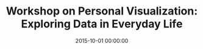 ---
layout: publication
title:  "Workshop on Personal Visualization: Exploring Data in Everyday Life"
title_short: "Personal Visualization"
date:   2015-10-01 00:00:00
categories: workshop
featured: false
tags: 		["personal visualization"]
authors:
- perin
- thudt
- willett
- tory
- carpendale

venue: "IEEE VIS 2015, Chicago, IL, USA"

description: "Individuals are beginning to seek how they can explore and understand the data that affect their personal lives. This includes biometric personal data such as health-related data, self-monitoring, sports and performance improvement; and other personal data such as online social networks, energy consumption, web activity, and photo collections. Personal life brings a new context to both visualization and visual analytics, and with that new context comes new research and design challenges. 
<br/><br/>
Personal visualization explores challenges related to collecting, visualizing, and making sense of data of personal interest. Understanding individuals’ needs in the context of their personal data and designing appropriate tools to support visualization and analysis of this data is a crucial and emergent challenge. This should consider factors such as data collection challenges, casual visualization, attractive and enjoyable interfaces, sensemaking and storytelling strategies, statistical reasoning for non statistical experts, and engagement. In particular, such designs should carefully consider pleasure, gamification, and engagement with the data instead of efficiency to perform low-level functional tasks quickly and accurately. We expect that advances in personal visualization will empower everyday people to make improvements to their lives and their communities. 
<br/><br/>
In this workshop, we will bring together people from academia and industry to discuss future perspectives in the emerging area of personal visualization. Our goals are to gather the community working on the topic of personal visualization and converge on a research agenda for the community."

description_short: "DESCRIPTION_SHORT"

website: http://www.vis4me.com/personalvis15/
pdf: /publis/2015_VIS_personalvis_workshop.pdf
bibtex: /publis/2015_VIS_personalvis_workshop.bib
thumb: /images/publis/2015_VIS_personalvis_workshop-thumb.png
teaser: /images/publis/2015_VIS_personalvis_workshop-teaser.png
---